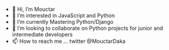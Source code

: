 - 👋 Hi, I’m Mouctar
- 👀 I’m interested in JavaScript and Python
- 🌱 I’m currently Mastering Python/Django
- 💞️ I’m looking to collaborate on Python projects for junior and intermediate developers
- 📫 How to reach me ... twitter @MouctarDaka

<!---
MUK94/MUK94 is a ✨ special ✨ repository because its `README.md` (this file) appears on your GitHub profile.
You can click the Preview link to take a look at your changes.
--->
